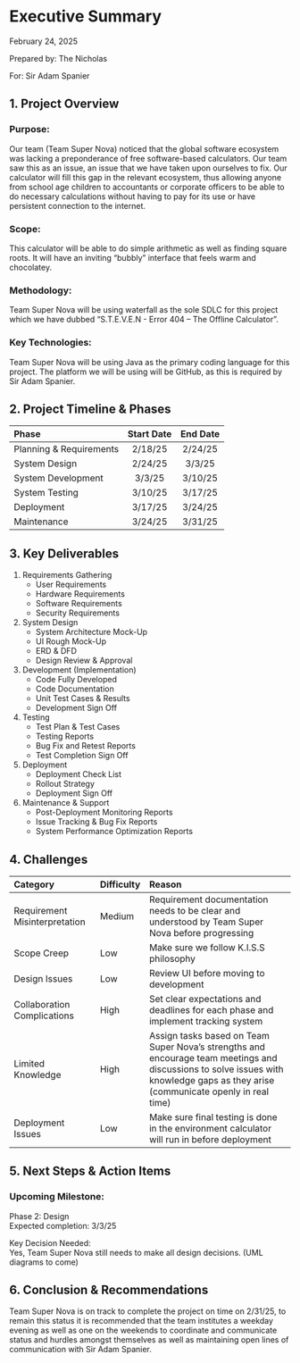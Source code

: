 # Executive Summary
February 24, 2025

Prepared by: The Nicholas

For: Sir Adam Spanier

## 1. Project Overview

### Purpose: 

Our team (Team Super Nova) noticed that the global software ecosystem was lacking a preponderance of free software-based calculators.  Our team saw this as an issue, an issue that we have taken upon ourselves to fix.  Our calculator will fill this gap in the relevant ecosystem, thus allowing anyone from school age children to accountants or corporate officers to be able to do necessary calculations without having to pay for its use or have persistent connection to the internet.

### Scope:
This calculator will be able to do simple arithmetic as well as finding square roots.  It will have an inviting “bubbly” interface that feels warm and chocolatey.

### Methodology:
Team Super Nova will be using waterfall as the sole SDLC for this project which we have dubbed “S.T.E.V.E.N - Error 404 – The Offline Calculator”.

### Key Technologies:
Team Super Nova will be using Java as the primary coding language for this project.  The platform we will be using will be GitHub, as this is required by Sir Adam Spanier.

## 2. Project Timeline & Phases


| Phase                   | Start Date | End Date |
| :---------------------- | :--------: | :------: |
| Planning & Requirements | 2/18/25    | 2/24/25  |
| System Design           | 2/24/25    | 3/3/25   |
| System Development      | 3/3/25     | 3/10/25  |
| System Testing          | 3/10/25    | 3/17/25  |
| Deployment              | 3/17/25    | 3/24/25  |
| Maintenance             | 3/24/25    | 3/31/25  |


## 3. Key Deliverables

1. Requirements Gathering
    - User Requirements
    - Hardware Requirements
    - Software Requirements
    - Security Requirements
2. System Design
    - System Architecture Mock-Up
    - UI Rough Mock-Up
    - ERD & DFD
    - Design Review & Approval
3. Development (Implementation)
    - Code Fully Developed
    - Code Documentation
    - Unit Test Cases & Results
    - Development Sign Off
4. Testing
    - Test Plan & Test Cases
    - Testing Reports
    - Bug Fix and Retest Reports
    - Test Completion Sign Off
5. Deployment
    - Deployment Check List
    - Rollout Strategy
    - Deployment Sign Off
6. Maintenance & Support
    - Post-Deployment Monitoring Reports
    - Issue Tracking & Bug Fix Reports
    - System Performance Optimization Reports


## 4. Challenges

| Category | Difficulty | Reason |
| :------- | :--------- | :----- |
| Requirement Misinterpretation | Medium | Requirement documentation needs to be clear and understood by Team Super Nova before progressing |
| Scope Creep | Low | Make sure we follow K.I.S.S philosophy |
| Design Issues | Low | Review UI before moving to development |
| Collaboration Complications | High | Set clear expectations and deadlines for each phase and implement tracking system |
| Limited Knowledge | High | Assign tasks based on Team Super Nova’s strengths and encourage team meetings and discussions to solve issues with knowledge gaps as they arise (communicate openly in real time) |
| Deployment Issues | Low | Make sure final testing is done in the environment calculator will run in before deployment |


## 5. Next Steps & Action Items

### Upcoming Milestone:
Phase 2: Design<br>
Expected completion: 3/3/25

Key Decision Needed: <br>
    Yes, Team Super Nova still needs to make all design decisions. (UML diagrams to come)



## 6. Conclusion & Recommendations

Team Super Nova is on track to complete the project on time on 2/31/25, to remain this status it is recommended that the team institutes a weekday evening as well as one on the weekends to coordinate and communicate status and hurdles amongst themselves as well as maintaining open lines of communication with Sir Adam Spanier.
